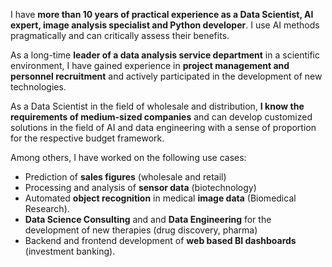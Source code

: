 
I have **more than 10 years of practical experience as a Data Scientist, AI expert,
image analysis specialist and Python developer**. I use AI methods pragmatically and
can critically assess their benefits.

As a long-time **leader of a data analysis service department** in a scientific
environment, I have gained experience in **project management and personnel
recruitment** and actively participated in the development of new technologies.

As a Data Scientist in the field of wholesale and distribution, **I know the
requirements of medium-sized companies** and can develop customized solutions in
the field of AI and data engineering with a sense of proportion for the respective
budget framework.

Among others, I have worked on the following use cases:

* Prediction of **sales figures** (wholesale and retail)
* Processing and analysis of **sensor data** (biotechnology)
* Automated **object recognition** in medical **image data** (Biomedical Research).
* **Data Science Consulting** and and **Data Engineering** for the development of new
therapies (drug discovery, pharma)
* Backend and frontend development of **web based BI dashboards** (investment banking).